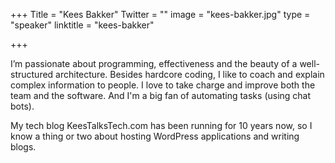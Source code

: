 +++
Title = "Kees Bakker"
Twitter = ""
image = "kees-bakker.jpg"
type = "speaker"
linktitle = "kees-bakker"

+++

I’m passionate about programming, effectiveness and the beauty of a well-structured architecture. Besides hardcore coding, I like to coach and explain complex information to people. I love to take charge and improve both the team and the software. And I'm a big fan of automating tasks (using chat bots).

My tech blog KeesTalksTech.com has been running for 10 years now, so I know a thing or two about hosting WordPress applications and writing blogs.